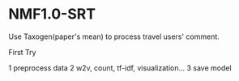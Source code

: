 # NMF1.0-SRT
Use Taxogen(paper's mean) to process travel users' comment.

First Try

1 preprocess data
2 w2v, count, tf-idf, visualization...
3 save model
